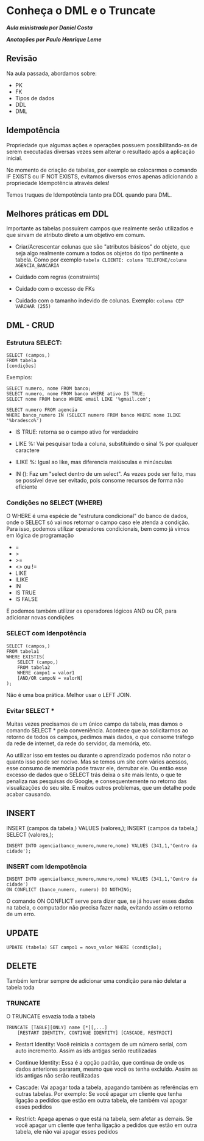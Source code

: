 # Conheça o DML e o Truncate

_**Aula ministrada por Daniel Costa**_

_**Anotações por Paulo Henrique Leme**_

## Revisão

Na aula passada, abordamos sobre:

* PK
* FK
* Tipos de dados
* DDL
* DML

## Idempotência

Propriedade que algumas ações e operações possuem possibilitando-as de serem executadas diversas vezes sem alterar o resultado após a aplicação inicial.

No momento de criação de tabelas, por exemplo se colocarmos o comando IF EXISTS ou IF NOT EXISTS, evitamos diversos erros apenas adicionando a propriedade Idempotência através deles!

Temos truques de Idempotência tanto pra DDL quando para DML.

## Melhores práticas em DDL

Importante as tabelas possuírem campos que realmente serão utilizados e que sirvam de atributo direto a um objetivo em comum.

* Criar/Acrescentar colunas que são "atributos básicos" do objeto, que seja algo realmente comum a todos os objetos do tipo pertinente a tabela. Como por exemplo `tabela CLIENTE: coluna TELEFONE/coluna AGENCIA_BANCARIA`

* Cuidado com regras (constraints)

* Cuidado com o excesso de FKs

* Cuidado com o tamanho indevido de colunas. Exemplo: `coluna CEP VARCHAR (255)`

## DML - CRUD

### Estrutura SELECT:

```
SELECT (campos,)
FROM tabela
[condições]
```

Exemplos:

```
SELECT numero, nome FROM banco;
SELECT numero, nome FROM banco WHERE ativo IS TRUE;
SELECT nome FROM banco WHERE email LIKE '%gmail.com';

SELECT numero FROM agencia
WHERE banco_numero IN (SELECT numero FROM banco WHERE nome ILIKE '%bradesco%')
```

* IS TRUE: retorna se o campo ativo for verdadeiro

* LIKE %: Vai pesquisar toda a coluna, substituindo o sinal % por qualquer caractere

* ILIKE %: Igual ao like, mas diferencia maiúsculas e minúsculas

* IN (): Faz um "select dentro de um select". As vezes pode ser feito, mas se possível deve ser evitado, pois consome recursos de forma não eficiente

### Condições no SELECT (WHERE)

O WHERE é uma espécie de "estrutura condicional" do banco de dados, onde o SELECT só vai nos retornar o campo caso ele atenda a condição. Para isso, podemos utilizar operadores condicionais, bem como já vimos em lógica de programação

* =
* \>
* \>=
* <\> ou !=
* LIKE
* ILIKE
* IN
* IS TRUE
* IS FALSE

E podemos também utilizar os operadores lógicos AND ou OR, para adicionar novas condições

### SELECT com Idenpotência

```
SELECT (campos,)
FROM tabela1
WHERE EXISTIS(
    SELECT (campo,)
    FROM tabela2
    WHERE campo1 = valor1
    [AND/OR campoN = valorN]
);
```

Não é uma boa prática. Melhor usar o LEFT JOIN.

### Evitar SELECT *

Muitas vezes precisamos de um único campo da tabela, mas damos o comando SELECT * pela conveniência. Acontece que ao solicitarmos ao retorno de todos os campos, pedimos mais dados, o que consome tráfego da rede de internet, da rede do servidor, da memória, etc.

Ao utilizar isso em testes ou durante o aprendizado podemos não notar o quanto isso pode ser nocivo. Mas se temos um site com vários acessos, esse consumo de memória pode travar ele, derrubar ele. Ou então esse excesso de dados que o SELECT trás deixa o site mais lento, o que te penaliza nas pesquisas do Google, e consequentemente no retorno das visualizações do seu site. E muitos outros problemas, que um detalhe pode acabar causando.

## INSERT

INSERT (campos da tabela,) VALUES (valores,);
INSERT (campos da tabela,) SELECT (valores,);

```
INSERT INTO agencia(banco_numero,numero,nome) VALUES (341,1,'Centro da cidade');
```

### INSERT com Idempotência

```
INSERT INTO agencia(banco_numero,numero,nome) VALUES (341,1,'Centro da cidade')
ON CONFLICT (banco_numero, numero) DO NOTHING;
```

O comando ON CONFLICT serve para dizer que, se já houver esses dados na tabela, o computador não precisa fazer nada, evitando assim o retorno de um erro.

## UPDATE

```
UPDATE (tabela) SET campo1 = novo_valor WHERE (condição);
```

## DELETE

Também lembrar sempre de adicionar uma condição para não deletar a tabela toda

### TRUNCATE

O TRUNCATE esvazia toda a tabela

```
TRUNCATE [TABLE][ONLY] name [*][,...]
    [RESTART IDENTITY, CONTINUE IDENTITY] [CASCADE, RESTRICT]
```
* Restart Identity: Você reinicia a contagem de um número serial, com auto incremento. Assim as ids antigas serão reutilizadas
* Continue Identity: Essa é a opção padrão, que continua de onde os dados anteriores pararam, mesmo que você os tenha excluído. Assim as ids antigas não serão reutilizadas

* Cascade: Vai apagar toda a tabela, apagando também as referências em outras tabelas. Por exemplo: Se você apagar um cliente que tenha ligação a pedidos que estão em outra tabela, ele também vai apagar esses pedidos
* Restrict: Apaga apenas o que está na tabela, sem afetar as demais. Se você apagar um cliente que tenha ligação a pedidos que estão em outra tabela, ele não vai apagar esses pedidos
